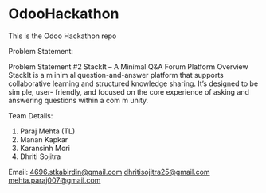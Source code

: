 # OdooHackathon
This is the Odoo Hackathon repo

Problem Statement:

Problem Statement #2
StackIt – A Minimal Q&A Forum Platform
Overview
StackIt is a m inim al question-and-answer platform that supports collaborative
learning and structured knowledge sharing. It’s designed to be sim ple, user- friendly,
and focused on the core experience of asking and answering questions within a
com m unity.

Team Details:
1) Paraj Mehta (TL)
2) Manan Kapkar
3) Karansinh Mori
4) Dhriti Sojitra
   
Email:
4696.stkabirdin@gmail.com
dhritisojitra25@gmail.com
mehta.paraj007@gmail.com

